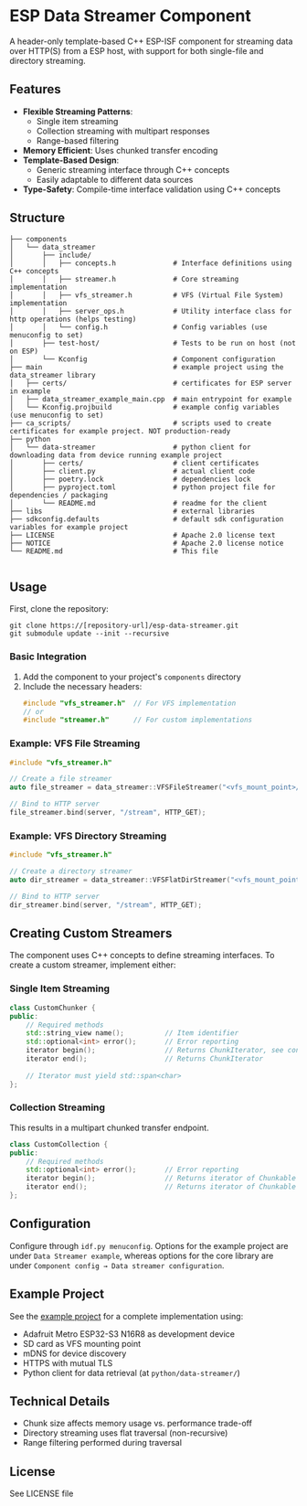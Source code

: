 # ESP Data Streamer Component

A header-only template-based C++ ESP-ISF component for streaming data over HTTP(S) from a ESP host, 
with support for both single-file and directory streaming.


## Features

- **Flexible Streaming Patterns**:
  - Single item streaming
  - Collection streaming with multipart responses
  - Range-based filtering
- **Memory Efficient**: Uses chunked transfer encoding
- **Template-Based Design**:
  - Generic streaming interface through C++ concepts
  - Easily adaptable to different data sources
- **Type-Safety**: Compile-time interface validation using C++ concepts

## Structure

```
├── components
│   └── data_streamer
│       ├── include/
│       │   ├── concepts.h              # Interface definitions using C++ concepts
│       │   ├── streamer.h              # Core streaming implementation
│       │   ├── vfs_streamer.h          # VFS (Virtual File System) implementation
│       │   ├── server_ops.h            # Utility interface class for http operations (helps testing) 
│       │   └── config.h                # Config variables (use menuconfig to set)
│       ├── test-host/                  # Tests to be run on host (not on ESP)
│       └── Kconfig                     # Component configuration
├── main                                # example project using the data_streamer library 
│   ├── certs/                          # certificates for ESP server in example
│   ├── data_streamer_example_main.cpp  # main entrypoint for example
│   └── Kconfig.projbuild               # example config variables (use menuconfig to set)
├── ca_scripts/                         # scripts used to create certificates for example project. NOT production-ready
├── python                              
│   └── data-streamer                   # python client for downloading data from device running example project
│       ├── certs/                      # client certificates
│       ├── client.py                   # actual client code
│       ├── poetry.lock                 # dependencies lock
│       ├── pyproject.toml              # python project file for dependencies / packaging
│       └── README.md                   # readme for the client
├── libs                                # external libraries                              
├── sdkconfig.defaults                  # default sdk configuration variables for example project
├── LICENSE                             # Apache 2.0 license text                             
├── NOTICE                              # Apache 2.0 license notice
└── README.md                           # This file
 
```

## Usage

First, clone the repository:

```
git clone https://[repository-url]/esp-data-streamer.git
git submodule update --init --recursive
```

### Basic Integration

1. Add the component to your project's `components` directory
2. Include the necessary headers:
   ```cpp
   #include "vfs_streamer.h"  // For VFS implementation
   // or
   #include "streamer.h"      // For custom implementations
   ```

### Example: VFS File Streaming

```cpp
#include "vfs_streamer.h"

// Create a file streamer
auto file_streamer = data_streamer::VFSFileStreamer("<vfs_mount_point>/path/to/file");

// Bind to HTTP server
file_streamer.bind(server, "/stream", HTTP_GET);
```

### Example: VFS Directory Streaming

```cpp
#include "vfs_streamer.h"

// Create a directory streamer
auto dir_streamer = data_streamer::VFSFlatDirStreamer("<vfs_mount_point>/path/to/dir");

// Bind to HTTP server
dir_streamer.bind(server, "/stream", HTTP_GET);
```

## Creating Custom Streamers

The component uses C++ concepts to define streaming interfaces. To create a custom streamer, implement either:

### Single Item Streaming
```cpp
class CustomChunker {
public:
    // Required methods
    std::string_view name();          // Item identifier
    std::optional<int> error();       // Error reporting
    iterator begin();                 // Returns ChunkIterator, see concepts.h
    iterator end();                   // Returns ChunkIterator
    
    // Iterator must yield std::span<char>
};
```

### Collection Streaming
This results in a multipart chunked transfer endpoint.

```cpp
class CustomCollection {
public:
    // Required methods
    std::optional<int> error();       // Error reporting
    iterator begin();                 // Returns iterator of Chunkable items
    iterator end();                   // Returns iterator of Chunkable items
};
```

## Configuration

Configure through  `idf.py menuconfig`. 
Options for the example project are under `Data Streamer example`, whereas options 
for the core library are under `Component config → Data streamer configuration`.

## Example Project

See the [example project](https://github.com/foldAI/esp-data-streamer) for a complete implementation using:
- Adafruit Metro ESP32-S3 N16R8 as development device
- SD card as VFS mounting point
- mDNS for device discovery
- HTTPS with mutual TLS
- Python client for data retrieval (at `python/data-streamer/`)

## Technical Details

- Chunk size affects memory usage vs. performance trade-off
- Directory streaming uses flat traversal (non-recursive)
- Range filtering performed during traversal

## License

See LICENSE file
